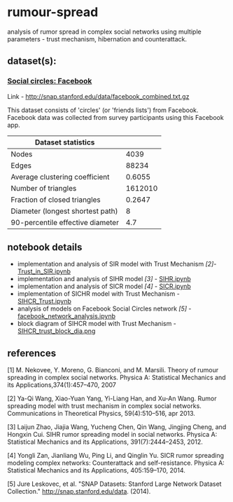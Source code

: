 # rumour-spread
analysis of rumor spread in complex social networks using multiple parameters - trust mechanism, hibernation and counterattack. 

## dataset(s):
### [Social circles: Facebook](http://snap.stanford.edu/data/ego-Facebook.html)
Link - http://snap.stanford.edu/data/facebook_combined.txt.gz

This dataset consists of 'circles' (or 'friends lists') from Facebook. Facebook data was collected from survey participants using this Facebook app. 

| Dataset statistics |  |
| --- | ----------- |
| Nodes |	4039 |
| Edges |	88234 |
| Average clustering coefficient |	0.6055 |
| Number of triangles |	1612010 |
| Fraction of closed triangles |	0.2647 |
| Diameter (longest shortest path) |	8 |
| 90-percentile effective diameter |	4.7 |

## notebook details
- implementation and analysis of SIR model with Trust Mechanism <cite>[2]</cite>- [Trust_in_SIR.ipynb](https://github.com/shivani-nandani/rumor-spread/blob/main/Trust_in_SIR.ipynb)
- implementation and analysis of SIHR model <cite>[3]</cite> - [SIHR.ipynb](https://github.com/shivani-nandani/rumor-spread/blob/main/SIHR.ipynb)
- implementation and analysis of SICR model <cite>[4]</cite> - [SICR.ipynb](https://github.com/shivani-nandani/rumor-spread/blob/main/SICR.ipynb)
- implementation of SICHR model with Trust Mechanism - [SIHCR_Trust.ipynb](https://github.com/shivani-nandani/rumor-spread/blob/main/SIHCR_Trust.ipynb)
- analysis of models on Facebook Social Circles network <cite>[5]</cite> - [facebook_network_analysis.ipynb](https://github.com/shivani-nandani/rumor-spread/blob/main/facebook_network_analysis.ipynb)
- block diagram of SIHCR model with Trust Mechanism - [SIHCR_trust_block_dia.png](https://github.com/shivani-nandani/rumor-spread/blob/main/SIHCR_trust_block_dia.png)

## references 
[1] M. Nekovee, Y. Moreno, G. Bianconi, and M. Marsili. Theory of rumour spreading in complex social networks. Physica A: Statistical Mechanics and its Applications,374(1):457–470, 2007

[2] Ya-Qi Wang, Xiao-Yuan Yang, Yi-Liang Han, and Xu-An Wang. Rumor spreading model with trust mechanism in complex social networks. Communications in Theoretical Physics, 59(4):510–516, apr 2013.

[3] Laijun Zhao, Jiajia Wang, Yucheng Chen, Qin Wang, Jingjing Cheng, and Hongxin Cui. SIHR rumor spreading model in social networks. Physica A: Statistical Mechanics and its Applications, 391(7):2444–2453, 2012.

[4] Yongli Zan, Jianliang Wu, Ping Li, and Qinglin Yu. SICR rumor spreading modeling complex networks: Counterattack and self-resistance. Physica A: Statistical Mechanics and its Applications, 405:159–170, 2014.

[5] Jure Leskovec, et al. "SNAP Datasets: Stanford Large Network Dataset Collection." http://snap.stanford.edu/data. (2014).
